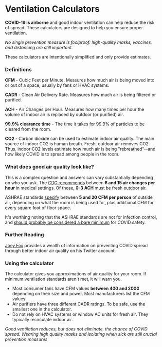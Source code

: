 # Ventilation Calculators

**COVID-19 is airborne** and good indoor ventilation can help reduce the risk of spread. These calculators are designed to help you ensure proper ventilation. 

*No single prevention measure is foolproof: high-quality masks, vaccines, and distancing are still important.*

These calculators are intentionally simplified and only provide estimates.

### Definitions

**CFM** - Cubic Feet per Minute. Measures how much air is being moved into or out of a space, usually by fans or HVAC systems. 

**CADR** - Clean Air Delivery Rate. Measures how much air is being filtered or purified.

**ACH** - Air Changes per Hour. Measures how many times per hour the volume of indoor air is replaced by outdoor (or purified) air.

**99.9% clearance time** - The time it takes for 99.9% of particles to be cleared from the room.

**CO2** - Carbon dioxide can be used to estimate indoor air quality. The main source of indoor CO2 is  human breath. Fresh, outdoor air removes CO2. Thus, indoor CO2 levels estimate how much air is being "rebreathed"--and how likely COVID is to spread among people in the room.

### What does good air quality look like?

This is a complex question and answers can vary substantially depending on who you ask. The [CDC recommends](https://www.cdc.gov/infectioncontrol/guidelines/environmental/appendix/air.html#tableb2)  between **6 and 15 air changes per hour** in medical settings. Of those, **0-3 ACH** must be fresh outdoor air.

ASHRAE standards [specify](https://ashrae.iwrapper.com/ASHRAE_PREVIEW_ONLY_STANDARDS/STD_62.1_2019) between **5 and 20 CFM per person** of outside air, depending on what the room is being used for, plus additional CFM for every square foot of floor space.

It's worthing noting that the ASHRAE standards are not for infection control, and [should probably be considered a bare minimum](https://twitter.com/DavidElfstrom/status/1503402659046469637) for COVID safety.

### Further Reading

[Joey Fox](https://twitter.com/joeyfox85) provides a wealth of information on preventing COVID spread through better indoor air quality on his Twitter account.

### Using the calculator

The calculator gives you approximations of air quality for your room. If minimum ventilation standards aren't met, it will warn you. 

* Most consumer fans have CFM values **between 400 and 2000** depending on their size and power. Most manufacturers list the CFM values.
* Air purifiers have three different CADR ratings. To be safe, use the smallest one in the calculator.
* Do not rely on HVAC systems or window AC units for fresh air. They typically recirculate indoor air.

*Good ventilation reduces, but does not eliminate, the chance of COVID spread. Wearing high quality masks and isolating when sick are still crucial prevention measures*
